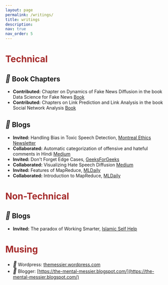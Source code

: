 ```yaml
---
layout: page
permalink: /writings/
title: writings
description:
nav: true
nav_order: 5
---
```


# <b style='color: brown'>Technical</b>
## <i style='font-size:24px' class='fas' style='color: green'>&#xf15c;</i> Book Chapters
* **Contributed:** Chapter on Dynamics of Fake News Diffusion in the book
Data Science for Fake News [Book](https://link.springer.com/book/10.1007/978-3-030-62696-9)
* **Contributed:** Chapters on Link Prediction and Link Analysis in the book
Social Network Analysis [Book](https://social-network-analysis.in/)

## <i style='font-size:24px' class='fas' style='color: green'>&#xf11c;</i> Blogs
* **Invited:** Handling Bias in Toxic Speech Detection, [Montreal Ethics Newsletter](https://montrealethics.ai/handling-bias-in-toxic-speech-detection-a-survey/)
* **Collaborated:** Automatic categorization of offensive and hateful comments in Hindi [Medium](https://medium.com/automatic-categorization-of-offensive-and-hateful/automatic-categorization-of-offensive-and-hateful-comments-in-hindi-eafaafa9dcf4)
* **Invited:** Don't Forget Edge Cases, [GeeksForGeeks](https://www.geeksforgeeks.org/dont-forget-edge-cases/)
* **Collaborated:** Visualizing Hate Speech Diffusion [Medium](https://medium.com/@chhavi19117/visualizing-hate-speech-diffusion-547c241f222e)
* **Invited:** Features of MapReduce, [MLDaily](https://mldaily.github.io/ml-algorithms/2015/11/03/mapreduce-features.html)
* **Collaborated:** Introduction to MapReduce, [MLDaily](https://mldaily.github.io/ml-algorithms/2015/10/23/mapreduce.html)

# <b style='color: brown'>Non-Technical</b>
## <i style='font-size:24px' class='fas' style='color: green'>&#xf11c;</i> Blogs
* **Invited:** The paradox of Working Smarter, [Islamic Self Help](https://www.islamicselfhelp.com/2016/08/12/paradox-working-smarter/)

# <b style='color: brown'>Musing</b>
* <i style='font-size:18px' class='fab'>&#xf19a;</i> Wordpress: [themessier.wordpress.com](https://themessier.wordpress.com/)
* <i style='font-size:18px' class='fab'>&#xf37c;</i> Blogger: [https://the-mental-messier.blogspot.com/](https://the-mental-messier.blogspot.com/)